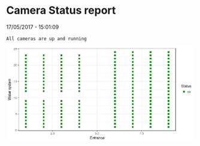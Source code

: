 Camera Status report
================
17/05/2017 - 15:01:09

    All cameras are up and running

![](camreport_files/figure-markdown_github/unnamed-chunk-2-1.png)
